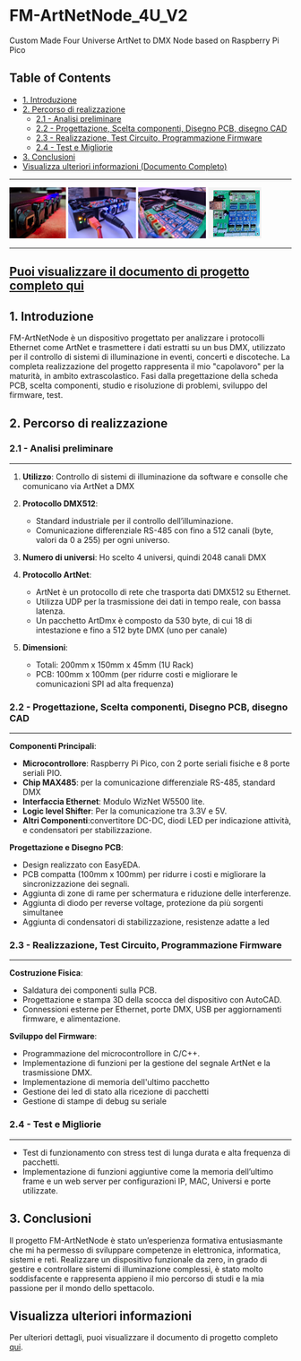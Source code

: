 # FM-ArtNetNode_4U_V2
Custom Made Four Universe ArtNet to DMX Node based on Raspberry Pi Pico
## Table of Contents
- [1. Introduzione](#1-introduzione)
- [2. Percorso di realizzazione](#2-percorso-di-realizzazione)
  - [2.1 - Analisi preliminare](#21---analisi-preliminare)
  - [2.2 - Progettazione, Scelta componenti, Disegno PCB, disegno CAD](#22---progettazione-scelta-componenti-disegno-pcb-disegno-cad)
  - [2.3 - Realizzazione, Test Circuito, Programmazione Firmware](#23---realizzazione-test-circuito-programmazione-firmware)
  - [2.4 - Test e Migliorie](#24---test-e-migliorie)
- [3. Conclusioni](#3-conclusioni)
- [Visualizza ulteriori informazioni (Documento Completo)](#visualizza-ulteriori-informazioni)
---
<div>
   <img src="photos/CLOSED FRONT.jpg" alt="" style="width: 20%;">
   <img src="photos/FRONT ANGLE.jpg" alt="" style="width: 24%;">
   <img src="photos/INTERNAL.jpg" alt="" style="width: 24%;">
   <img src="photos/PCB.png" alt="" style="width: 19%;">
</div>

---
[Puoi visualizzare il documento di progetto completo qui](./FM-ArtNetNode.pdf)
--

## 1. Introduzione

FM-ArtNetNode è un dispositivo progettato per analizzare i protocolli Ethernet come ArtNet e trasmettere i dati estratti su un bus DMX, utilizzato per il controllo di sistemi di illuminazione in eventi, concerti e discoteche. 
La completa realizzazione del progetto rappresenta il mio "capolavoro" per la maturità, in ambito extrascolastico.
Fasi dalla pregettazione della scheda PCB, scelta componenti, studio e risoluzione di problemi, sviluppo del firmware, test.

## 2. Percorso di realizzazione

### 2.1 - Analisi preliminare
---
1. **Utilizzo**: Controllo di sistemi di illuminazione da software e consolle che comunicano via ArtNet a DMX

2. **Protocollo DMX512**:
   - Standard industriale per il controllo dell’illuminazione.
   - Comunicazione differenziale RS-485 con fino a 512 canali (byte, valori da 0 a 255) per ogni universo.

3. **Numero di universi**: Ho scelto 4 universi, quindi 2048 canali DMX

4. **Protocollo ArtNet**:
   - ArtNet è un protocollo di rete che trasporta dati DMX512 su Ethernet.
   - Utilizza UDP per la trasmissione dei dati in tempo reale, con bassa latenza.
   - Un pacchetto ArtDmx è composto da 530 byte, di cui 18 di intestazione e fino a 512 byte DMX (uno per canale)

5. **Dimensioni**: 
   - Totali: 200mm x 150mm x 45mm (1U Rack)
   - PCB: 100mm x 100mm (per ridurre costi e migliorare le comunicazioni SPI ad alta frequenza)

### 2.2 - Progettazione, Scelta componenti, Disegno PCB, disegno CAD
---
**Componenti Principali**:
   - **Microcontrollore**: Raspberry Pi Pico, con 2 porte seriali fisiche e 8 porte seriali PIO.
   - **Chip MAX485**: per la comunicazione differenziale RS-485, standard DMX
   - **Interfaccia Ethernet**: Modulo WizNet W5500 lite.
   - **Logic level Shifter**: Per la comunicazione tra 3.3V e 5V.
   - **Altri Componenti**:convertitore DC-DC, diodi LED per indicazione attività, e condensatori per stabilizzazione.

**Progettazione e Disegno PCB**:
   - Design realizzato con EasyEDA.
   - PCB compatta (100mm x 100mm) per ridurre i costi e migliorare la sincronizzazione dei segnali.
   - Aggiunta di zone di rame per schermatura e riduzione delle interferenze.
   - Aggiunta di diodo per reverse voltage, protezione da più sorgenti simultanee
   - Aggiunta di condensatori di stabilizzazione, resistenze adatte a led

### 2.3 - Realizzazione, Test Circuito, Programmazione Firmware
---
**Costruzione Fisica**:
   - Saldatura dei componenti sulla PCB.
   - Progettazione e stampa 3D della scocca del dispositivo con AutoCAD.
   - Connessioni esterne per Ethernet, porte DMX, USB per aggiornamenti firmware, e alimentazione.

**Sviluppo del Firmware**:
   - Programmazione del microcontrollore in C/C++.
   - Implementazione di funzioni per la gestione del segnale ArtNet e la trasmissione DMX.
   - Implementazione di memoria dell'ultimo pacchetto
   - Gestione dei led di stato alla ricezione di pacchetti
   - Gestione di stampe di debug su seriale

### 2.4 - Test e Migliorie
---
   - Test di funzionamento con stress test di lunga durata e alta frequenza di pacchetti.
   - Implementazione di funzioni aggiuntive come la memoria dell’ultimo frame e un web server per configurazioni IP, MAC, Universi e porte utilizzate.

## 3. Conclusioni

Il progetto FM-ArtNetNode è stato un’esperienza formativa entusiasmante che mi ha permesso di sviluppare competenze in elettronica, informatica, sistemi e reti. Realizzare un dispositivo funzionale da zero, in grado di gestire e controllare sistemi di illuminazione complessi, è stato molto soddisfacente e rappresenta appieno il mio percorso di studi e la mia passione per il mondo dello spettacolo.


## Visualizza ulteriori informazioni

Per ulteriori dettagli, puoi visualizzare il documento di progetto completo [qui](./FM-ArtNetNode.pdf).

